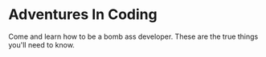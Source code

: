 # Adventures In Coding
 
 Come and learn how to be a bomb ass developer. These are the true things you'll need to know.